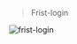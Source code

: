 > Frist-login

![frist-login](https://user-images.githubusercontent.com/81580725/126927670-1a0ed86d-d1d9-4c39-b182-20c1d107e734.png)

